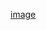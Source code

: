 [image](http://img5.adesk.com/659f529de7bce7146edeb571?sign=d5b6464834b1bdb7b3b654649de72502&t=65a21436)
